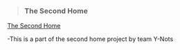 > ### The Second Home

<a href="http://the-second-home.com" >The Second Home</a>

-This is a part of the second home project by team Y-Nots 

